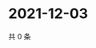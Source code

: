 # 2021-12-03

共 0 条

<!-- BEGIN WEIBO -->
<!-- 最后更新时间 Fri Dec 03 2021 08:47:31 GMT+0800 (China Standard Time) -->

<!-- END WEIBO -->
